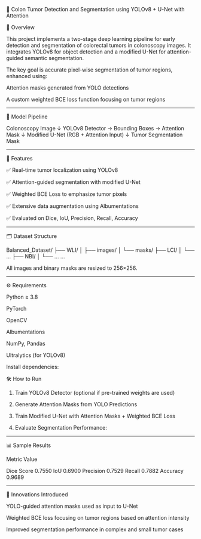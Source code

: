🧬 Colon Tumor Detection and Segmentation using YOLOv8 + U-Net with Attention

📌 Overview

This project implements a two-stage deep learning pipeline for early detection and segmentation of colorectal tumors in colonoscopy images. It integrates YOLOv8 for object detection and a modified U-Net for attention-guided semantic segmentation.

The key goal is accurate pixel-wise segmentation of tumor regions, enhanced using:

Attention masks generated from YOLO detections

A custom weighted BCE loss function focusing on tumor regions



---

🧠 Model Pipeline

Colonoscopy Image
        ↓
YOLOv8 Detector → Bounding Boxes → Attention Mask
        ↓
Modified U-Net (RGB + Attention Input)
        ↓
Tumor Segmentation Mask


---

🚀 Features

✅ Real-time tumor localization using YOLOv8

✅ Attention-guided segmentation with modified U-Net

✅ Weighted BCE Loss to emphasize tumor pixels

✅ Extensive data augmentation using Albumentations

✅ Evaluated on Dice, IoU, Precision, Recall, Accuracy



---

🗂️ Dataset Structure

Balanced_Dataset/
├── WLI/
│   ├── images/
│   └── masks/
├── LCI/
│   └── ...
├── NBI/
│   └── ...
...

All images and binary masks are resized to 256×256.


---

⚙️ Requirements

Python ≥ 3.8

PyTorch

OpenCV

Albumentations

NumPy, Pandas

Ultralytics (for YOLOv8)


Install dependencies:


🛠️ How to Run

1. Train YOLOv8 Detector (optional if pre-trained weights are used)


2. Generate Attention Masks from YOLO Predictions


3. Train Modified U-Net with Attention Masks + Weighted BCE Loss


4. Evaluate Segmentation Performance:


---

📊 Sample Results

Metric	Value

Dice Score	0.7550
IoU	0.6900
Precision	0.7529
Recall	0.7882
Accuracy	0.9689



---

🧪 Innovations Introduced

YOLO-guided attention masks used as input to U-Net

Weighted BCE loss focusing on tumor regions based on attention intensity

Improved segmentation performance in complex and small tumor cases
